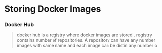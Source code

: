 # Storing Docker Images
### Docker Hub
> docker hub is a registry where docker images are stored . registry contains number of repositories. A repository can have any number images with same name  and each image can be distin any number o
<!--stackedit_data:
eyJoaXN0b3J5IjpbMjkwMDc1NzE0XX0=
-->